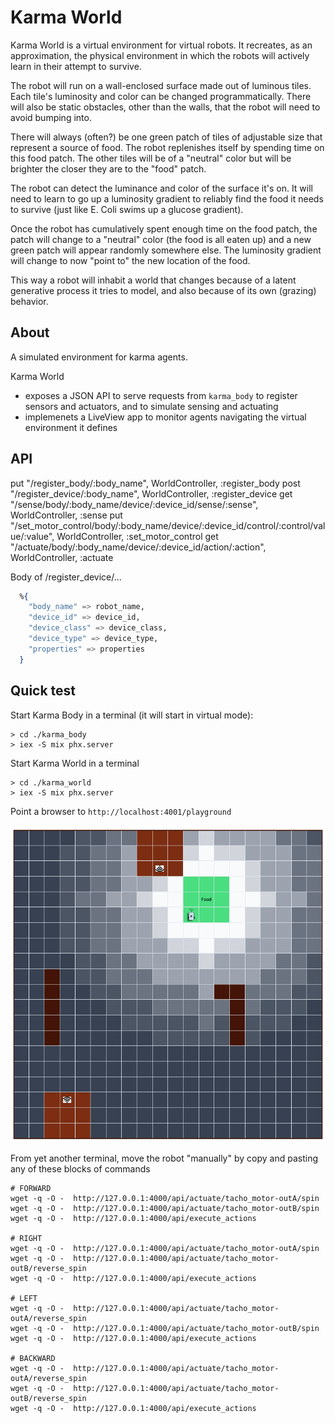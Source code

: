 # Karma World

Karma World is a virtual environment for virtual robots. It recreates, as an approximation, the physical environment in which the robots will actively learn in their attempt to survive.

The robot will run on a  wall-enclosed surface made out of luminous tiles. Each tile's luminosity and color can be changed programmatically.
There will also be static obstacles, other than the walls, that the robot will need to avoid bumping into.

There will always (often?) be one green patch of tiles of adjustable size that represent a source of food. The robot replenishes itself by spending time on this food patch. The other tiles will be of a "neutral" color but will be brighter the closer they are to the "food" patch.

The robot can detect the luminance and color of the surface it's on. It will need to learn to go up a luminosity gradient to reliably find the food it needs to survive
(just like E. Coli swims up a glucose gradient).

Once the robot has cumulatively spent enough time on the food patch, the patch will change to a "neutral" color (the food is all eaten up) and a new green patch will appear randomly somewhere else. The luminosity gradient will change to now "point to" the new location of the food.

This way a robot will inhabit a world  that changes because of a latent generative process it tries to model, and also because of its own (grazing) behavior.

## About

A simulated environment for karma agents.

Karma World

* exposes a JSON API to serve requests from `karma_body` to register sensors and actuators, and to simulate sensing and actuating
* implemenets a LiveView app to monitor agents navigating the virtual environment it defines

## API

put "/register_body/:body_name", WorldController, :register_body
post "/register_device/:body_name", WorldController, :register_device
get "/sense/body/:body_name/device/:device_id/sense/:sense", WorldController, :sense
put "/set_motor_control/body/:body_name/device/:device_id/control/:control/value/:value", WorldController, :set_motor_control
get "/actuate/body/:body_name/device/:device_id/action/:action", WorldController, :actuate

Body of /register_device/...

``` elixir
  %{
    "body_name" => robot_name,
    "device_id" => device_id,
    "device_class" => device_class,
    "device_type" => device_type,
    "properties" => properties
  }
```

## Quick test

Start Karma Body in a terminal (it will start in virtual mode):

```shell
> cd ./karma_body
> iex -S mix phx.server
```

Start Karma World in a terminal

```shell
> cd ./karma_world
> iex -S mix phx.server
```

Point a browser to `http://localhost:4001/playground`

![Playground](robot_on_patch.png "Robot on the food patch")

From yet another terminal, move the robot "manually" by copy and pasting any of these blocks of commands

```shell
# FORWARD
wget -q -O -  http://127.0.0.1:4000/api/actuate/tacho_motor-outA/spin
wget -q -O -  http://127.0.0.1:4000/api/actuate/tacho_motor-outB/spin
wget -q -O -  http://127.0.0.1:4000/api/execute_actions

# RIGHT
wget -q -O -  http://127.0.0.1:4000/api/actuate/tacho_motor-outA/spin
wget -q -O -  http://127.0.0.1:4000/api/actuate/tacho_motor-outB/reverse_spin
wget -q -O -  http://127.0.0.1:4000/api/execute_actions

# LEFT
wget -q -O -  http://127.0.0.1:4000/api/actuate/tacho_motor-outA/reverse_spin
wget -q -O -  http://127.0.0.1:4000/api/actuate/tacho_motor-outB/spin
wget -q -O -  http://127.0.0.1:4000/api/execute_actions

# BACKWARD
wget -q -O -  http://127.0.0.1:4000/api/actuate/tacho_motor-outA/reverse_spin
wget -q -O -  http://127.0.0.1:4000/api/actuate/tacho_motor-outB/reverse_spin
wget -q -O -  http://127.0.0.1:4000/api/execute_actions

```
